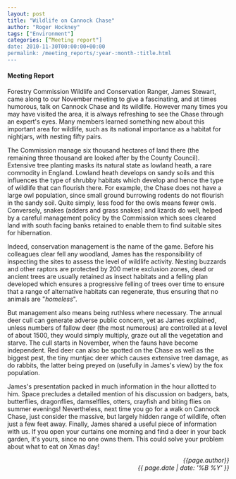 ```yaml
---
layout: post
title: "Wildlife on Cannock Chase"
author: "Roger Hockney"
tags: ["Environment"]
categories: [“Meeting report"]
date: 2010-11-30T00:00:00+00:00
permalink: /meeting_reports/:year-:month-:title.html
---
```

#### Meeting Report ####

Forestry Commission Wildlife and Conservation Ranger, James Stewart, came along to our November meeting to give a fascinating, and at times humorous, talk on Cannock Chase and its wildlife. However many times you may have visited the area, it is always refreshing to see the Chase through an expert's eyes. Many members learned something new about this important area for wildlife, such as its national importance as a habitat for nightjars, with nesting fifty pairs. 

The Commission manage six thousand hectares of land there (the remaining three thousand are looked after by the County Council). Extensive tree planting masks its natural state as lowland heath, a rare commodity in England. Lowland heath develops on sandy soils and this influences the type of shrubby habitats which develop and hence the type of wildlife that can flourish there. For example, the Chase does not have a large owl population, since small ground burrowing rodents do not flourish in the sandy soil. Quite simply, less food for the owls means fewer owls. Conversely, snakes (adders and grass snakes) and lizards do well, helped by a careful management policy by the Commission which sees cleared land with south facing banks retained to enable them to find suitable sites for hibernation. 

Indeed, conservation management is the name of the game. Before his colleagues clear fell any woodland, James has the responsibility of inspecting the sites to assess the level of wildlife activity. Nesting buzzards and other raptors are protected by 200 metre exclusion zones, dead or ancient trees are usually retained as insect habitats and a felling plan developed which ensures a progressive felling of trees over time to ensure that a range of alternative habitats can regenerate, thus ensuring that no animals are "*homeless*". 

But management also means being ruthless where necessary. The annual deer cull can generate adverse public concern, yet as James explained, unless numbers of fallow deer (the most numerous) are controlled at a level of about 1500, they would simply multiply, graze out all the vegetation and starve. The cull starts in November, when the fauns have become independent. Red deer can also be spotted on the Chase as well as the biggest pest, the tiny muntjac deer which causes extensive tree damage, as do rabbits, the latter being preyed on (usefully in James's view) by the fox population. 

James's presentation packed in much information in the hour allotted to him. Space precludes a detailed mention of his discussion on badgers, bats, butterflies, dragonflies, damselflies, otters, crayfish and biting flies on summer evenings! Nevertheless, next time you go for a walk on Cannock Chase, just consider the massive, but largely hidden range of wildlife, often just a few feet away. Finally, James shared a useful piece of information with us. If you open your curtains one morning and find a deer in your back garden, it's yours, since no one owns them. This could solve your problem about what to eat on Xmas day!

<p align="right"><i> {{page.author}} <br> {{ page.date | date: '%B %Y' }} </i></p>
